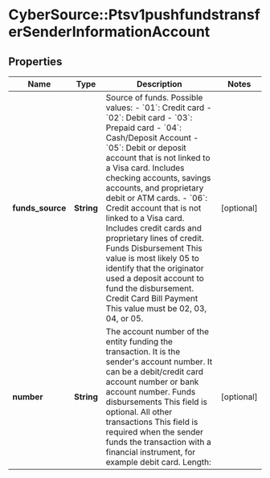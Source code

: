 # CyberSource::Ptsv1pushfundstransferSenderInformationAccount

## Properties
Name | Type | Description | Notes
------------ | ------------- | ------------- | -------------
**funds_source** | **String** | Source of funds. Possible values:  - &#x60;01&#x60;: Credit card - &#x60;02&#x60;: Debit card - &#x60;03&#x60;: Prepaid card - &#x60;04&#x60;: Cash/Deposit Account - &#x60;05&#x60;: Debit or deposit account that is not linked to a Visa card. Includes checking accounts, savings accounts, and proprietary debit or ATM cards. - &#x60;06&#x60;: Credit account that is not linked to a Visa card. Includes credit cards and proprietary lines of credit.  Funds Disbursement This value is most likely 05 to identify that the originator used a deposit account to fund the disbursement.  Credit Card Bill Payment This value must be 02, 03, 04, or 05.  | [optional] 
**number** | **String** | The account number of the entity funding the transaction. It is the sender&#39;s account number. It can be a debit/credit card account number or bank account number.  Funds disbursements  This field is optional.  All other transactions  This field is required when the sender funds the transaction with a financial instrument, for example debit card. Length:  | [optional] 


